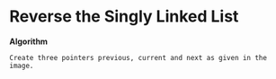 # Reverse the Singly Linked List
**Algorithm**
```
Create three pointers previous, current and next as given in the image.
```

